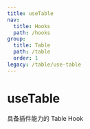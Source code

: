```yaml
---
title: useTable
nav:
  title: Hooks
  path: /hooks
group:
  title: Table
  path: /table
  order: 1
legacy: /table/use-table
---
```


# useTable

具备插件能力的 Table Hook



